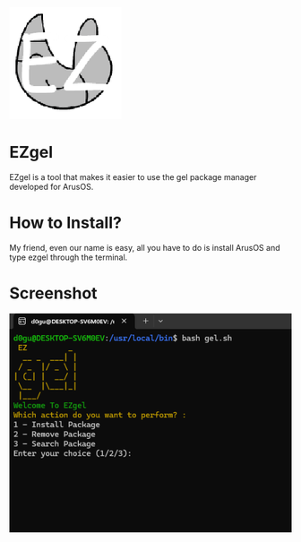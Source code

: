 ![EZgel](EZgel.png)

# EZgel
EZgel is a tool that makes it easier to use the gel package manager developed for ArusOS.

# How to Install?
My friend, even our name is easy, all you have to do is install ArusOS and type ezgel through the terminal.

# Screenshot
![screenshot](screenshot.png)
